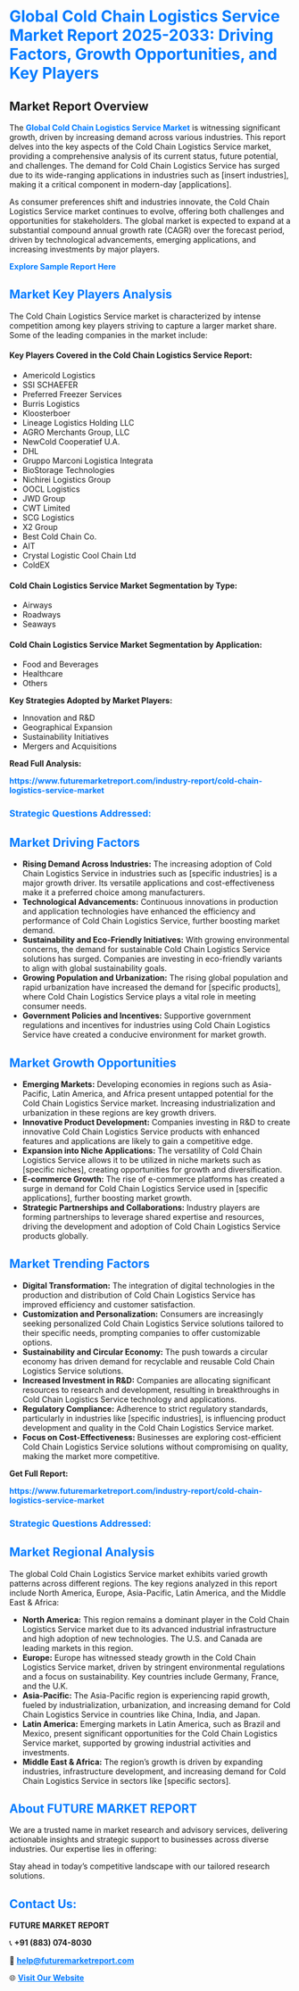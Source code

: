 <h1 style="color: #007BFF;">Global Cold Chain Logistics Service Market Report 2025-2033: Driving Factors, Growth Opportunities, and Key Players</h1>

<section id="overview">
<h2>Market Report Overview</h2>
<p>The <a href="https://www.futuremarketreport.com/industry-report/cold-chain-logistics-service-market" style="color: #007BFF; text-decoration: none;"><strong>Global Cold Chain Logistics Service Market</strong></a> is witnessing significant growth, driven by increasing demand across various industries. This report delves into the key aspects of the Cold Chain Logistics Service market, providing a comprehensive analysis of its current status, future potential, and challenges. The demand for Cold Chain Logistics Service has surged due to its wide-ranging applications in industries such as [insert industries], making it a critical component in modern-day [applications].</p>
<p>As consumer preferences shift and industries innovate, the Cold Chain Logistics Service market continues to evolve, offering both challenges and opportunities for stakeholders. The global market is expected to expand at a substantial compound annual growth rate (CAGR) over the forecast period, driven by technological advancements, emerging applications, and increasing investments by major players.</p>
</section>

<section id="overview">
<p><a href="https://www.futuremarketreport.com/request-sample/reportId=42925" style="color: #007BFF; text-decoration: none;"><strong>Explore Sample Report Here</strong></a></p>
</section>

<section id="key-players">
<h2 style="color: #007BFF;">Market Key Players Analysis</h2>
<p>The Cold Chain Logistics Service market is characterized by intense competition among key players striving to capture a larger market share. Some of the leading companies in the market include:</p>
<h4>Key Players Covered in the Cold Chain Logistics Service Report:</h4>
<ul><li>Americold Logistics</li><li>SSI SCHAEFER</li><li>Preferred Freezer Services</li><li>Burris Logistics</li><li>Kloosterboer</li><li>Lineage Logistics Holding LLC</li><li>AGRO Merchants Group, LLC</li><li>NewCold Cooperatief U.A.</li><li>DHL</li><li>Gruppo Marconi Logistica Integrata</li><li>BioStorage Technologies</li><li>Nichirei Logistics Group</li><li>OOCL Logistics</li><li>JWD Group</li><li>CWT Limited</li><li>SCG Logistics</li><li>X2 Group</li><li>Best Cold Chain Co.</li><li>AIT</li><li>Crystal Logistic Cool Chain Ltd</li><li>ColdEX</li></ul>
<h4>Cold Chain Logistics Service Market Segmentation by Type:</h4>
<ul><li>Airways</li><li>Roadways</li><li>Seaways</li></ul>

<h4>Cold Chain Logistics Service Market Segmentation by Application:</h4>
<ul><li>Food and Beverages</li><li>Healthcare</li><li>Others</li></ul>
<p><strong>Key Strategies Adopted by Market Players:</strong></p>
<ul>
<li>Innovation and R&D</li>
<li>Geographical Expansion</li>
<li>Sustainability Initiatives</li>
<li>Mergers and Acquisitions</li>
</ul>
</section>

<section>
<p><strong>Read Full Analysis: </strong></p><a href="https://www.futuremarketreport.com/industry-report/cold-chain-logistics-service-market" style="color: #007BFF; text-decoration: none;"><strong>https://www.futuremarketreport.com/industry-report/cold-chain-logistics-service-market</strong></a>
<h3 style="color: #007BFF;">Strategic Questions Addressed:</h3>
</section>

<section id="driving-factors">
<h2 style="color: #007BFF;">Market Driving Factors</h2>
<ul>
<li><strong>Rising Demand Across Industries:</strong> The increasing adoption of Cold Chain Logistics Service in industries such as [specific industries] is a major growth driver. Its versatile applications and cost-effectiveness make it a preferred choice among manufacturers.</li>
<li><strong>Technological Advancements:</strong> Continuous innovations in production and application technologies have enhanced the efficiency and performance of Cold Chain Logistics Service, further boosting market demand.</li>
<li><strong>Sustainability and Eco-Friendly Initiatives:</strong> With growing environmental concerns, the demand for sustainable Cold Chain Logistics Service solutions has surged. Companies are investing in eco-friendly variants to align with global sustainability goals.</li>
<li><strong>Growing Population and Urbanization:</strong> The rising global population and rapid urbanization have increased the demand for [specific products], where Cold Chain Logistics Service plays a vital role in meeting consumer needs.</li>
<li><strong>Government Policies and Incentives:</strong> Supportive government regulations and incentives for industries using Cold Chain Logistics Service have created a conducive environment for market growth.</li>
</ul>
</section>

<section id="growth-opportunities">
<h2 style="color: #007BFF;">Market Growth Opportunities</h2>
<ul>
<li><strong>Emerging Markets:</strong> Developing economies in regions such as Asia-Pacific, Latin America, and Africa present untapped potential for the Cold Chain Logistics Service market. Increasing industrialization and urbanization in these regions are key growth drivers.</li>
<li><strong>Innovative Product Development:</strong> Companies investing in R&D to create innovative Cold Chain Logistics Service products with enhanced features and applications are likely to gain a competitive edge.</li>
<li><strong>Expansion into Niche Applications:</strong> The versatility of Cold Chain Logistics Service allows it to be utilized in niche markets such as [specific niches], creating opportunities for growth and diversification.</li>
<li><strong>E-commerce Growth:</strong> The rise of e-commerce platforms has created a surge in demand for Cold Chain Logistics Service used in [specific applications], further boosting market growth.</li>
<li><strong>Strategic Partnerships and Collaborations:</strong> Industry players are forming partnerships to leverage shared expertise and resources, driving the development and adoption of Cold Chain Logistics Service products globally.</li>
</ul>
</section>

<section id="trending-factors">
<h2 style="color: #007BFF;">Market Trending Factors</h2>
<ul>
<li><strong>Digital Transformation:</strong> The integration of digital technologies in the production and distribution of Cold Chain Logistics Service has improved efficiency and customer satisfaction.</li>
<li><strong>Customization and Personalization:</strong> Consumers are increasingly seeking personalized Cold Chain Logistics Service solutions tailored to their specific needs, prompting companies to offer customizable options.</li>
<li><strong>Sustainability and Circular Economy:</strong> The push towards a circular economy has driven demand for recyclable and reusable Cold Chain Logistics Service solutions.</li>
<li><strong>Increased Investment in R&D:</strong> Companies are allocating significant resources to research and development, resulting in breakthroughs in Cold Chain Logistics Service technology and applications.</li>
<li><strong>Regulatory Compliance:</strong> Adherence to strict regulatory standards, particularly in industries like [specific industries], is influencing product development and quality in the Cold Chain Logistics Service market.</li>
<li><strong>Focus on Cost-Effectiveness:</strong> Businesses are exploring cost-efficient Cold Chain Logistics Service solutions without compromising on quality, making the market more competitive.</li>
</ul>
</section>

<section>
<p><strong>Get Full Report: </strong></p><a href="https://www.futuremarketreport.com/industry-report/cold-chain-logistics-service-market" style="color: #007BFF; text-decoration: none;"><strong>https://www.futuremarketreport.com/industry-report/cold-chain-logistics-service-market</strong></a>
<h3 style="color: #007BFF;">Strategic Questions Addressed:</h3>
</section>


<section id="regional-analysis">
<h2 style="color: #007BFF;">Market Regional Analysis</h2>
<p>The global Cold Chain Logistics Service market exhibits varied growth patterns across different regions. The key regions analyzed in this report include North America, Europe, Asia-Pacific, Latin America, and the Middle East & Africa:</p>
<ul>
<li><strong>North America:</strong> This region remains a dominant player in the Cold Chain Logistics Service market due to its advanced industrial infrastructure and high adoption of new technologies. The U.S. and Canada are leading markets in this region.</li>
<li><strong>Europe:</strong> Europe has witnessed steady growth in the Cold Chain Logistics Service market, driven by stringent environmental regulations and a focus on sustainability. Key countries include Germany, France, and the U.K.</li>
<li><strong>Asia-Pacific:</strong> The Asia-Pacific region is experiencing rapid growth, fueled by industrialization, urbanization, and increasing demand for Cold Chain Logistics Service in countries like China, India, and Japan.</li>
<li><strong>Latin America:</strong> Emerging markets in Latin America, such as Brazil and Mexico, present significant opportunities for the Cold Chain Logistics Service market, supported by growing industrial activities and investments.</li>
<li><strong>Middle East & Africa:</strong> The region’s growth is driven by expanding industries, infrastructure development, and increasing demand for Cold Chain Logistics Service in sectors like [specific sectors].</li>
</ul>
</section>

<footer>
<h2 style="color: #007BFF;">About FUTURE MARKET REPORT</h2>
<p>We are a trusted name in market research and advisory services, delivering actionable insights and strategic support to businesses across diverse industries. Our expertise lies in offering:</p>

<p>Stay ahead in today’s competitive landscape with our tailored research solutions.</p>

<h2 style="color: #007BFF;">Contact Us:</h2>
<p><strong>FUTURE MARKET REPORT</strong></p>
<p>📞 <strong>+91 (883) 074-8030</strong></p>
<p>📧 <strong><a href="mailto:help@futuremarketreport.com" style="color: #007BFF;">help@futuremarketreport.com</a></strong></p>
<p>🌐 <strong><a href="https://www.futuremarketreport.com/" style="color: #007BFF;">Visit Our Website</a></strong></p>
</footer>